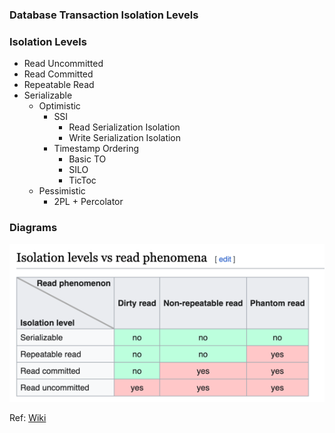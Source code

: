 ### Database Transaction Isolation Levels

### Isolation Levels
- Read Uncommitted
- Read Committed
- Repeatable Read
- Serializable
  - Optimistic
    - SSI
      - Read Serialization Isolation
      - Write Serialization Isolation
    - Timestamp Ordering
      - Basic TO
      - SILO
      - TicToc
  - Pessimistic
    - 2PL + Percolator

### Diagrams

![img.png](img.png)

Ref: [Wiki](https://en.wikipedia.org/wiki/Isolation_%28database_systems%29#Isolation_levels_vs_read_phenomena)